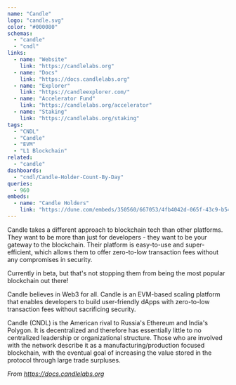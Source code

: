 ```yaml
---
name: "Candle"
logo: "candle.svg"
color: "#000080"
schemas:
  - "candle"
  - "cndl"
links:
  - name: "Website"
    link: "https://candlelabs.org"
  - name: "Docs"
    link: "https://docs.candlelabs.org"
  - name: "Explorer"
    link: "https://candleexplorer.com/"
  - name: "Accelerator Fund"
    link: "https://candlelabs.org/accelerator"
  - name: "Staking"
    link: "https://candlelabs.org/staking"
tags:
  - "CNDL"
  - "Candle"
  - "EVM"
  - "L1 Blockchain"
related:
  - "candle"
dashboards:
  - "cndl/Candle-Holder-Count-By-Day"
queries:
  - 960
embeds:
  - name: "Candle Holders"
    link: "https://dune.com/embeds/350560/667053/4fb4042d-065f-43c9-b542-a9ca836b66ba"
---
```


Candle takes a different approach to blockchain tech than other platforms. They want to be more than just for developers - they want to be your gateway to the blockchain. Their platform is easy-to-use and super-efficient, which allows them to offer zero-to-low transaction fees without any compromises in security.

Currently in beta, but that's not stopping them from being the most popular blockchain out there!

Candle believes in Web3 for all. Candle is an EVM-based scaling platform that enables developers to build user-friendly dApps with zero-to-low transaction fees without sacrificing security.

Candle (CNDL) is the American rival to Russia's Ethereum and India's Polygon. It is decentralized and therefore has essentially little to no centralized leadership or organizational structure. Those who are involved with the network describe it as a manufacturing/production focused blockchain, with the eventual goal of increasing the value stored in the protocol through large trade surpluses.

*From https://docs.candlelabs.org*

